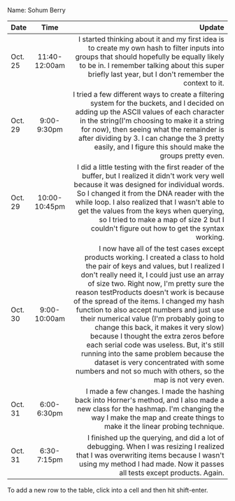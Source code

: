 Name: Sohum Berry

| Date    |     Time      |                                                                                                                                                                                                                                                                                                                                                                                                                                                                                                                                                                                                                                                                                               Update |
|:--------|:-------------:|-----------------------------------------------------------------------------------------------------------------------------------------------------------------------------------------------------------------------------------------------------------------------------------------------------------------------------------------------------------------------------------------------------------------------------------------------------------------------------------------------------------------------------------------------------------------------------------------------------------------------------------------------------------------------------------------------------:|
| Oct. 25 | 11:40-12:00am |                                                                                                                                                                                                                                                                                                                                                                                                                                                 I started thinking about it and my first idea is to create my own hash to filter inputs into groups that should hopefully be equally likely to be in. I remember talking about this super briefly last year, but I don't remember the context to it. |
| Oct. 29 |  9:00-9:30pm  |                                                                                                                                                                                                                                                                                                                                                     I tried a few different ways to create a filtering system for the buckets, and I decided on adding up the ASCII values of each character in the string(I'm choosing to make it a string for now), then seeing what the remainder is after dividing by 3. I can change the 3 pretty easily, and I figure this should make the groups pretty even. |
| Oct. 29 | 10:00-10:45pm |                                                                                                                                                                                                                                                                                                             I did a little testing with the first reader of the buffer, but I realized it didn't work very well because it was designed for individual words. So I changed it from the DNA reader with the while loop. I also realized that I wasn't able to get the values from the keys when querying, so I tried to make a map of size 2 but I couldn't figure out how to get the syntax working. |
| Oct. 30 | 9:00-10:00am  | I now have all of the test cases except products working. I created a class to hold the pair of keys and values, but I realized I don't really need it, I could just use an array of size two. Right now, I'm pretty sure the reason testProducts doesn't work is because of the spread of the items. I changed my hash function to also accept numbers and just use their numerical value (I'm probably going to change this back, it makes it very slow) because I thought the extra zeros before each serial code was useless. But, it's still running into the same problem because the dataset is very concentrated with some numbers and not so much with others, so the map is not very even. |
| Oct. 31 |  6:00-6:30pm  |                                                                                                                                                                                                                                                                                                                                                                                                                                                                                      I made a few changes. I made the hashing back into Horner's method, and I also made a new class for the hashmap. I'm changing the way I make the map and create things to make it the linear probing technique. |
| Oct. 31 |  6:30-7:15pm  |                                                                                                                                                                                                                                                                                                                                                                                                                                                                                     I finished up the querying, and did a lot of debugging. When I was resizing I realized that I was overwriting items because I wasn't using my method I had made. Now it passes all tests except products. Again. |


To add a new row to the table, click into a cell and then hit shift-enter.